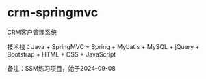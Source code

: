 # crm-springmvc
CRM客户管理系统

技术栈：Java + SpringMVC + Spring + Mybatis + MySQL + jQuery + Bootstrap + HTML + CSS + JavaScript

备注：SSM练习项目，始于2024-09-08